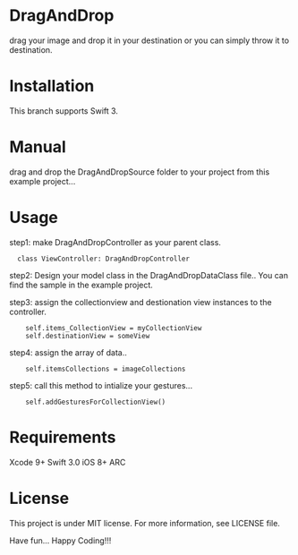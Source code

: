 # DragAndDrop
drag your image and drop it in your destination or you can simply throw it to destination.

# Installation

This branch supports Swift 3.

# Manual

drag and drop the DragAndDropSource folder to your project from this example project...


# Usage

step1:  make DragAndDropController as your parent class.
      
      class ViewController: DragAndDropController

step2: Design your model class in the DragAndDropDataClass file.. You can find the sample in the example project.

step3:  assign the collectionview and destionation view instances to the controller.

        self.items_CollectionView = myCollectionView
        self.destinationView = someView
        
step4:  assign the array of data..

        self.itemsCollections = imageCollections
        
        
step5:  call this method to intialize your gestures...

        self.addGesturesForCollectionView()
        
        
# Requirements

Xcode 9+
Swift 3.0
iOS 8+
ARC

# License

This project is under MIT license. For more information, see LICENSE file.


Have fun... Happy Coding!!!
